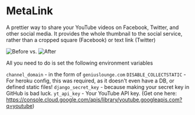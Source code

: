 # MetaLink

A prettier way to share your YouTube videos on Facebook, Twitter, and other social media.
It provides the whole thumbnail to the social service, rather than a cropped square (Facebook) or text link (Twitter)

![Before](https://geniuslounge.github.io/share2/docs/images/before.jpg) vs. ![After](https://geniuslounge.github.io/share2/docs/images/after.jpg)

All you need to do is set the following environment variables

`channel_domain` - in the form of `geniuslounge.com`
`DISABLE_COLLECTSTATIC` - For heroku config, this was required, as it doesn't even have a DB, or defined static files!
`django_secret_key` - because making your secret key in GitHub is bad luck.
`yt_api_key` - Your YouTube API key. 
(Get one here: https://console.cloud.google.com/apis/library/youtube.googleapis.com?q=youtube)
